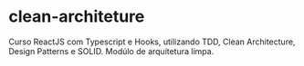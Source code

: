 # clean-architeture
Curso ReactJS com Typescript e Hooks, utilizando TDD, Clean Architecture, Design Patterns e SOLID. Modúlo de arquitetura limpa.
